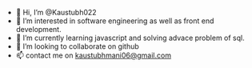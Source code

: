 - 👋 Hi, I’m @Kaustubh022
- 👀 I’m interested in software engineering as well as front end development.
- 🌱 I’m currently learning javascript and solving advace problem of sql.
- 💞️ I’m looking to collaborate on github
- 📫 contact me on kaustubhmani06@gmail.com


<!---
Kaustubh022/Kaustubh022 is a ✨ special ✨ repository because its `README.md` (this file) appears on your GitHub profile.
You can click the Preview link to take a look at your changes.
--->
